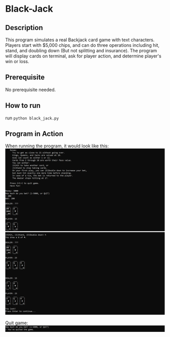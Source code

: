 # Black-Jack

## Description
This program simulates a real Backjack card game with text characters. 
Players start with $5,000 chips, and can do three operations including hit, stand, and doubling down (But not splitting and insurance).
The program will display cards on terminal, ask for player action, and determine player's win or loss. 

## Prerequisite
No prerequisite needed. 

## How to run
run ```python black_jack.py```

## Program in Action
When running the program, it would look like this:
![](screenshots/Capture1.PNG)
![](screenshots/Capture2.PNG)

Quit game:
![](screenshots/Capture3.PNG)



